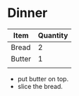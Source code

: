 # Dinner
 
 
 Item     | Quantity
 -------- |-----
Bread     | 2
Butter    | 1 
          |
          
 * put butter on top.
 * slice the bread.
